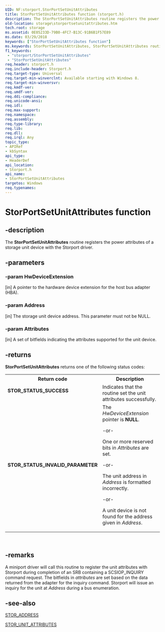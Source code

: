 ```yaml
---
UID: NF:storport.StorPortSetUnitAttributes
title: StorPortSetUnitAttributes function (storport.h)
description: The StorPortSetUnitAttributes routine registers the power attributes of a storage unit device with the Storport driver.
old-location: storage\storportsetunitattributes.htm
tech.root: storage
ms.assetid: 0E05233D-79B0-4FC7-B13C-91B6B1F57E89
ms.date: 03/29/2018
keywords: ["StorPortSetUnitAttributes function"]
ms.keywords: StorPortSetUnitAttributes, StorPortSetUnitAttributes routine [Storage Devices], storage.storportsetunitattributes, storport/StorPortSetUnitAttributes
f1_keywords:
 - "storport/StorPortSetUnitAttributes"
 - "StorPortSetUnitAttributes"
req.header: storport.h
req.include-header: Storport.h
req.target-type: Universal
req.target-min-winverclnt: Available starting with Windows 8.
req.target-min-winversvr: 
req.kmdf-ver: 
req.umdf-ver: 
req.ddi-compliance: 
req.unicode-ansi: 
req.idl: 
req.max-support: 
req.namespace: 
req.assembly: 
req.type-library: 
req.lib: 
req.dll: 
req.irql: Any
topic_type:
- APIRef
- kbSyntax
api_type:
- HeaderDef
api_location:
- Storport.h
api_name:
- StorPortSetUnitAttributes
targetos: Windows
req.typenames: 
---
```


# StorPortSetUnitAttributes function


## -description


The <b>StorPortSetUnitAttributes</b> routine registers the power attributes of a storage unit device with the Storport driver.


## -parameters




### -param HwDeviceExtension 
[in]
A pointer to the hardware device extension for the host bus adapter (HBA).


### -param Address 
[in]
The storage unit device address. This parameter must not be NULL.


### -param Attributes 
[in]
A set of bitfields indicating the attributes supported for the unit device.


## -returns



<b>StorPortSetUnitAttributes</b> returns one of the following status codes:

<table>
<tr>
<th>Return code</th>
<th>Description</th>
</tr>
<tr>
<td width="40%">
<dl>
<dt><b>STOR_STATUS_SUCCESS</b></dt>
</dl>
</td>
<td width="60%">
Indicates that the routine set the unit attributes successfully.

</td>
</tr>
<tr>
<td width="40%">
<dl>
<dt><b>STOR_STATUS_INVALID_PARAMETER</b></dt>
</dl>
</td>
<td width="60%">
The <i>HwDeviceExtension</i> pointer is <b>NULL</b>.

-or-

One or more reserved bits in <i>Attributes</i> are set.

-or-

The unit address in <i>Address</i> is formatted incorrectly.

-or-

A unit device is not found for the address given in <i>Address</i>.

</td>
</tr>
</table>
 




## -remarks



A miniport driver will call this routine to register the unit attributes with Storport during completion of an SRB containing a SCSIOP_INQUIRY command request.  The bitfields in <i>attributes</i> are set based on the data returned from the adapter for the inquiry command. Storport will issue an inquiry for the unit at <i>Address</i> during a bus enumeration.




## -see-also




<a href="https://docs.microsoft.com/windows-hardware/drivers/ddi/scsi/ns-scsi-_stor_address">STOR_ADDRESS</a>



<a href="https://docs.microsoft.com/windows-hardware/drivers/ddi/storport/ns-storport-_stor_unit_attributes">STOR_UNIT_ATTRIBUTES</a>
 

 

